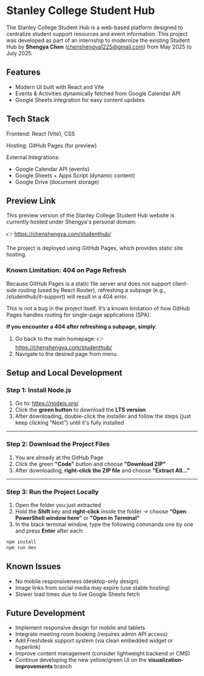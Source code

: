 # Stanley College Student Hub

The Stanley College Student Hub is a web-based platform designed to centralize student support resources and event information.
This project was developed as part of an internship to modernize the existing Student Hub by **Shengya Chen** (chenshengya1225@gmail.com) from May 2025 to July 2025.

## Features

- Modern UI built with React and Vite
- Events & Activities dynamically fetched from Google Calendar API
- Google Sheets integration for easy content updates

## Tech Stack

Frontend: React (Vite), CSS

Hosting: GitHub Pages (for preview)

External Integrations:

- Google Calendar API (events)
- Google Sheets + Apps Script (dynamic content)
- Google Drive (document storage)

## Preview Link

This preview version of the Stanley College Student Hub website is currently hosted under Shengya's personal domain:

👉 https://chenshengya.com/studenthub/

The project is deployed using GitHub Pages, which provides static site hosting.

### Known Limitation: 404 on Page Refresh

Because GitHub Pages is a static file server and does not support client-side routing (used by React Router), refreshing a subpage (e.g., /studenthub/it-support) will result in a 404 error.

This is not a bug in the project itself. It’s a known limitation of how GitHub Pages handles routing for single-page applications (SPA).

**If you encounter a 404 after refreshing a subpage, simply**:

1. Go back to the main homepage:
   👉 https://chenshengya.com/studenthub/
2. Navigate to the desired page from menu.

## Setup and Local Development

### Step 1: Install Node.js

1. Go to: https://nodejs.org/
2. Click the **green button** to download the **LTS version**
3. After downloading, double-click the installer and follow the steps (just keep clicking “Next”) until it's fully installed

---

### Step 2: Download the Project Files

1. You are already at the GitHub Page
2. Click the green **"Code"** button and choose **"Download ZIP"**
3. After downloading, **right-click the ZIP file** and choose **"Extract All..."**

---

### Step 3: Run the Project Locally

1. Open the folder you just extracted
2. Hold the **Shift** key and **right-click** inside the folder → choose **“Open PowerShell window here”** or **"Open in Terminal"**
3. In the black terminal window, type the following commands one by one and press **Enter** after each:

```bash
npm install
npm run dev
```

## Known Issues

- No mobile responsiveness (desktop-only design)
- Image links from social media may expire (use stable hosting)
- Slower load times due to live Google Sheets fetch

## Future Development

- Implement responsive design for mobile and tablets
- Integrate meeting room booking (requires admin API access)
- Add Freshdesk support system (via clean embedded widget or hyperlink)
- Improve content management (consider lightweight backend or CMS)
- Continue developing the new yellow/green UI on the **visualization-improvements** branch

